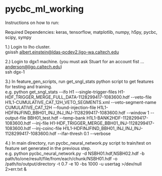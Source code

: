 # pycbc_ml_working

Instructions on how to run: <br />

Required Dependencies: keras, tensorflow, matplotlib, numpy, h5py, pycbc, scipy, sympy

1.) Login to lho cluster. <br />
    gsissh albert.einstein@ldas-pcdev2.ligo-wa.caltech.edu
    
2.) Login to dgx1 machine. (you must ask Stuart for an account fist ... anderson@ligo.caltech.edu) <br />
    ssh dgx-1 <br />
    
3.) In feature\_gen\_scripts, run get\_sngl\_stats python script to get features for testing and training. <br />
e.g. python get\_sngl\_stats --ifo H1 --single-trigger-files H1-HDF\_TRIGGER\_MERGE\_FULL\_DATA-1128299417-1083600.hdf --veto-file H1L1-CUMULATIVE\_CAT\_12H\_VETO\_SEGMENTS.xml --veto-segment-name CUMULATIVE\_CAT\_12H --found-injection-file H1L1-HDFINJFIND\_BBH01\_INJ\_INJ\_INJ-1128299417-1083600.hdf --window 1 --output-file BBH01\_test.hdf --temp-bank H1L1-BANK2HDF-1128299417-1083600.hdf --inj-file H1-HDF\_TRIGGER\_MERGE\_BBH01\_INJ-1128299417-1083600.hdf --inj-coinc-file H1L1-HDFINJFIND\_BBH01\_INJ\_INJ\_INJ-1128299417-1083600.hdf --ifar-thresh 0.1 --verbose <br />


4.) In main directory, run pycbc_neural_network.py script to train/test on feature set generated in the previous step. <br />
e.g. python pycbc_neural_network.py -d NSBH01.hdf,NSBH02.hdf -b path/to/one/result/file/from/each/chunk/NSBH01.hdf -o /path/to/output/directory -t 0.7 -e 10 -bs 1000 -u usertag  >/dev/null 2>err.txt & <br />
